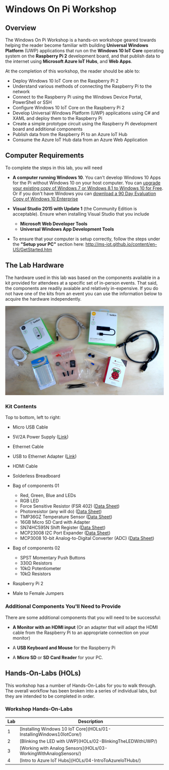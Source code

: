 ﻿# Windows On Pi Workshop

## Overview

The Windows On Pi Workshop is a hands-on workshope geared towards helping the reader become familiar with building **Universal Windows Platform** (UWP) applications that run on the **Windows 10 IoT Core** operating system on the **Raspberry Pi 2** development board, and that publish data to the internet using **Microsoft Azure IoT Hubs**, and **Web Apps**.

At the completion of this workshop, the reader should be able to:

- Deploy Windows 10 IoT Core on the Raspberry Pi 2
- Understand various methods of connecting the Raspberry Pi to the network
- Connect to the Raspberry Pi using the Windows Device Portal, PowerShell or SSH
- Configure Windows 10 IoT Core on the Raspberry Pi 2
- Develop Universal Windows Platform (UWP) applications using C# and XAML and deploy them to the Raspberry Pi
- Create a simple prototype circuit using the Raspberry Pi development board and additional components
- Publish data from the Raspberry Pi to an Azure IoT Hub
- Consume the Azure IoT Hub data from an Azure Web Application

## Computer Requirements

To complete the steps in this lab, you will need 

- **A computer running Windows 10**.  You can't develop Windows 10 Apps for the Pi without Windows 10 on your host computer.  You can <a href="https://www.microsoft.com/en-us/windows/windows-10-upgrade" target="_blank">upgrade your existing copy of Windows 7 or Windows 8.1 to Windows 10 for Free</a>.  Or if you don't have Windows you can <a href="https://www.microsoft.com/en-us/evalcenter/evaluate-windows-10-enterprise" target="_blank">download a 90 Day Evaluation Copy of Windows 10 Enterprise</a> 
- **Visual Studio 2015 with Update 1** (the Community Edition is acceptable).  Ensure when installing Visual Studio that you include 

	- **Microsoft Web Developer Tools**
	- **Universal Windows App Development Tools**

- To ensure that your computer is setup correctly, follow the steps under the **"Setup your PC"** section here: <a href="http://ms-iot.github.io/content/en-US/GetStarted.htm" target="_blank">http://ms-iot.github.io/content/en-US/GetStarted.htm</a>

## The Lab Hardware

The hardware used in this lab was based on the components available in a kit provided for attendees at a specific set of in-person events.  That said, the components are readily avaiable and relatively in-expensive. If you do not have one of the kits from an event you can use the information below to acquire the hardware independently. 

![00010-KitHardware](images/00010-KitHardware.jpg?raw=true "Kit Hardware")

### Kit Contents
Top to bottom, left to right:

- Micro USB Cable
- 5V/2A Power Supply (<a href="http://www.belkin.com/us/F8J052/p/P-F8J052/" target="_blank">Link</a>)
- Ethernet Cable
- USB to Ethernet Adapter (<a href="http://amzn.com/B00E9655LU" target="_blank">Link</a>)
- HDMI Cable
- Solderless Breadboard
- Bag of components 01
	- Red, Green, Blue and LEDs
	- RGB LED
	- Force Sensitive Resistor (FSR 402) (<a href="http://interlinkelectronics.com/datasheets/Datasheet_FSR.pdf" target="_blank">Data Sheet</a>)
	- Photoresistor (any will do) (<a href="http://www.token.com.tw/pdf/resistor/cds-resistor-pgm.pdf" target="_blank">Data Sheet</a>)
	- TMP36GZ Temperature Sensor (<a href="http://www.analog.com/media/en/technical-documentation/data-sheets/TMP35_36_37.pdf" target="_blank">Data Sheet</a>)
	- 16GB Micro SD Card with Adapter
	- SN74HC595N Shift Register (<a href="http://www.ti.com/lit/ds/symlink/sn74hc595.pdf" target="_blank" >Data Sheet</a>)
	- MCP23008 I2C Port Expander (<a href="http://ww1.microchip.com/downloads/en/DeviceDoc/21919e.pdf" target="_blank">Data Sheet</a>)
	- MCP3008 10-bit Analog-to-Digital Converter (ADC) (<a href="http://ww1.microchip.com/downloads/en/DeviceDoc/21295d.pdf" target="_blank">Data Sheet</a>)

- Bag of components 02

	- SPST Momentary Push Buttons
	- 330&#937; Resistors
	- 10k&#937; Potentiometer
	- 10k&#937; Resistors

- Raspberry Pi 2
- Male to Female Jumpers

### Additional Components You'll Need to Provide

There are some additional components that you will need to be successful:

- **A Monitor with an HDMI input** (Or an adapter that will adapt the HDMI cable from the Raspberry Pi to an appropriate connection on your monitor)

- A **USB Keyboard and Mouse** for the Raspberry Pi 

- A **Micro SD** or **SD Card Reader** for your PC. 

## Hands-On-Labs (HOLs)

This workshop has a number of Hands-On-Labs for you to walk through.  The overall workflow has been broken into a series of individual labs, but they are intended to be completed in order. 

  <div class="container">
    <div class="panel panel-default">
      <div class="panel-heading">
      <h3 class="panel-title">Workshop Hands-On-Labs</h3>
      </div>
      <div class="panel-body">
        <table class="table">
          <thead>
            <tr>
              <th>Lab</th>
              <th>Description</th>
            </tr>
          </thead>
          <tbody>
            <tr>
              <td>1</td>
              <td>[Installing Windows 10 IoT Core](HOLs/01-InstallingWindows10IotCore/) </td>
            </tr>
            <tr>
              <td>2</td>
              <td>[Blinking the LED with UWP](HOLs/02-BlinkingTheLEDWithUWP/) </td>
            </tr>
            <tr>
              <td>3</td>
              <td>[Working with Analog Sensors](HOLs/03-WorkingWithAnalogSensors/) </td>
            </tr>
            <tr>
              <td>4</td>
              <td>[Intro to Azure IoT Hubs](HOLs/04-IntroToAzureIoTHubs/) </td>
            </tr>
          </tbody>
        </table>
      </div>
    </div>
  </div>
  
